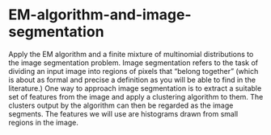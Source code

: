 # EM-algorithm-and-image-segmentation
Apply the EM algorithm and a finite mixture of multinomial distributions to the image segmentation problem.
Image segmentation refers to the task of dividing an input image into regions of pixels that “belong together” (which is about as formal and precise a definition as you will be able to find in the literature.) One way to approach image segmentation is to extract a suitable set of features from the image and apply a clustering algorithm to them. The clusters output by the algorithm can then be regarded as the image segments. The features we will use are histograms drawn from small regions in the image.
